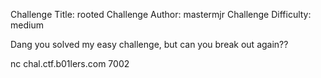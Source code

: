 Challenge Title: rooted
Challenge Author: mastermjr
Challenge Difficulty: medium

Dang you solved my easy challenge, but can you break out again??

nc chal.ctf.b01lers.com 7002
